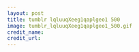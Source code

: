 ```yaml
---
layout: post
title: tumblr lqluuqXeeg1qaplgeo1 500
image: tumblr_lqluuqXeeg1qaplgeo1_500.gif
credit_name: 
credit_url:
---
```


